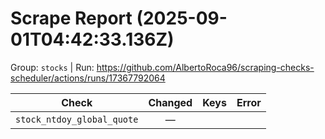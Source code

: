 # Scrape Report (2025-09-01T04:42:33.136Z)

Group: `stocks`  |  Run: https://github.com/AlbertoRoca96/scraping-checks-scheduler/actions/runs/17367792064

| Check | Changed | Keys | Error |
|---|:---:|:--|:--|
| `stock_ntdoy_global_quote` | — |  |  |
